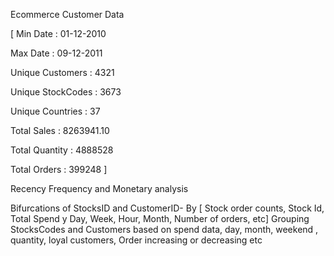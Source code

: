 
Ecommerce Customer Data 

[ Min Date : 01-12-2010

Max Date : 09-12-2011

Unique Customers : 4321

Unique StockCodes : 3673

Unique Countries : 37

Total Sales : 8263941.10

Total Quantity : 4888528

Total Orders : 399248  ]

Recency Frequency and Monetary analysis

Bifurcations of StocksID and CustomerID- By [ Stock order counts, Stock Id, Total Spend y Day, Week, Hour, Month, Number of orders, etc]
Grouping StocksCodes and Customers based on spend data, day, month, weekend , quantity, loyal customers, Order increasing or decreasing etc
